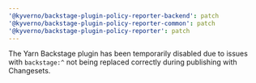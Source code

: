 ```yaml
---
'@kyverno/backstage-plugin-policy-reporter-backend': patch
'@kyverno/backstage-plugin-policy-reporter-common': patch
'@kyverno/backstage-plugin-policy-reporter': patch
---
```


The Yarn Backstage plugin has been temporarily disabled due to issues with `backstage:^` not being replaced correctly during publishing with Changesets.
